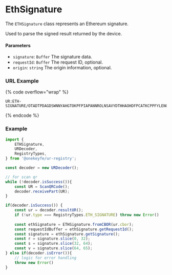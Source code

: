 # EthSignature

The `ETHSignature` class represents an Ethereum signature.

Used to parse the signed result returned by the device.



#### Parameters

* `signature`: `Buffer` The signature data.
* `requestId`: `Buffer` The request ID, optional.
* `origin`: `string` The origin information, optional.



### URL Example

{% code overflow="wrap" %}
```
UR:ETH-SIGNATURE/OTADTPDAGDSWNNYAHGTOKPFPIAPANNROLNSAVYDTHHAOHDFPCATKCPPFYLENGAGLMKMUCAYKFPFSDREOMENTPKBGEONDCHFDNBKOSSTPDWETSGBZDNCMCHKPNYDMKIDPTDRYJSDRTKCTIOFPQZHFLNSKVACLMNIYTKLGISFRWLKTZTREAEAXIYGWJTIHGRIHKKPLGDEEDS
```
{% endcode %}



### Example

```javascript
import {
    ETHSignature,
    URDecoder,
    RegistryTypes,
} from '@onekeyfe/ur-registry';

const decoder = new URDecoder();

// for scan qr
while (!decoder.isSuccess()){
    const UR = ScanQRCode();
    decoder.receivePart(UR);
}

if(decoder.isSuccess()) {
    const ur = decoder.resultUR();
    if (!ur.type === RegistryTypes.ETH_SIGNATURE) throw new Error()
    
    const ethSignature = ETHSignature.fromCBOR(ur.cbor);
    const requestIdBuffer = ethSignature.getRequestId();
    const signature = ethSignature.getSignature();
    const r = signature.slice(0, 32);
    const s = signature.slice(32, 64);
    const v = signature.slice(64, 65);
} else if(decoder.isError()){
    // logic for error handling
    throw new Error() 
}
```
